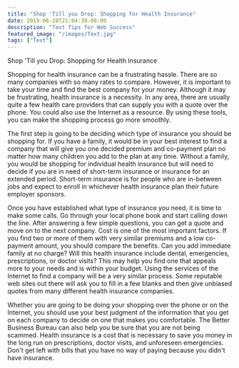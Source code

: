 ```yaml
---
title: "Shop 'Till you Drop: Shopping for Health Insurance"
date: 2019-06-28T21:04:39-08:00
description: "Text Tips for Web Success"
featured_image: "/images/Text.jpg"
tags: ["Text"]
---
```


Shop 'Till you Drop: Shopping for Health Insurance

Shopping for health insurance can be a frustrating hassle. There are so many companies with so many rates to compare. However, it is important to take your time and find the best company for your money. Although it may be frustrating, health insurance is a necessity. In any area, there are usually quite a few health care providers that can supply you with a quote over the phone. You could also use the Internet as a resource. By using these tools, you can make the shopping process go more smoothly.

The first step is going to be deciding which type of insurance you should be shopping for. If you have a family, it would be in your best interest to find a company that will give you one decided premium and co-payment plan no matter how many children you add to the plan at any time. Without a family, you would be shopping for individual health insurance but will need to decide if you are in need of short-term insurance or insurance for an extended period. Short-term insurance is for people who are in-between jobs and expect to enroll in whichever health insurance plan their future employer sponsors.

Once you have established what type of insurance you need, it is time to make some calls. Go through your local phone book and start calling down the line. After answering a few simple questions, you can get a quote and move on to the next company. Cost is one of the most important factors. If you find two or more of them with very similar premiums and a low co-payment amount, you should compare the benefits. Can you add immediate family at no charge? Will this health insurance include dental, emergencies, prescriptions, or doctor visits? This may help you find one that appeals more to your needs and is within your budget. Using the services of the Internet to find a company will be a very similar process. Some reputable web sites out there will ask you to fill in a few blanks and then give unbiased quotes from many different health insurance companies.

Whether you are going to be doing your shopping over the phone or on the Internet, you should use your best judgment of the information that you get on each company to decide on one that makes you comfortable. The Better Business Bureau can also help you be sure that you are not being scammed. Health insurance is a cost that is necessary to save you money in the long run on prescriptions, doctor visits, and unforeseen emergencies. Don't get left with bills that you have no way of paying because you didn't have insurance.


